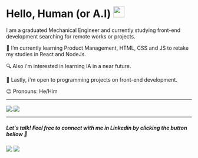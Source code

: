 # Hello, Human (or A.I) <img src="https://raw.githubusercontent.com/MartinHeinz/MartinHeinz/master/wave.gif" width="30px" height="30px"/>

I am a graduated Mechanical Engineer and currently studying front-end development searching for remote works or projects.

🧐 I’m currently learning Product Management, HTML, CSS and JS to retake my studies in React and NodeJs.

🔍 Also i'm interested in learning IA in a near future.

🤝 Lastly, i'm open to programming projects on front-end development. 

😉 Pronouns: He/Him

<hr><a href="https://github.com/vitorcavalcantilira/">
  <img align="center" src="https://github-readme-stats.vercel.app/api/top-langs/?username=vitorcavalcantilira&title_color=ffffff&text_color=c9cacc&icon_color=2bbc8a&bg_color=1d1f21&langs_count=3" />
</a>

<a href="https://github.com/SemicolonNotFound/">
  <img align="center" src="https://github-readme-stats.vercel.app/api?username=vitorcavalcantilira&show_icons=true&line_height=27&count_private=true&title_color=ffffff&text_color=c9cacc&icon_color=2bbc8a&bg_color=1d1f21"/>
</a><hr>

##### Let's talk! Feel free to connect with me in Linkedin by clicking the button bellow 🔽


<a href = "mailto:vitorcavalcantilira@gmail.com"><img src="https://img.shields.io/badge/-Gmail-%23333?style=for-the-badge&logo=gmail&logoColor=white" target="_blank"></a>
  <a href="https://www.linkedin.com/in/vitorlira" target="_blank"><img src="https://img.shields.io/badge/-LinkedIn-%230077B5?style=for-the-badge&logo=linkedin&logoColor=white" target="_blank"></a>

